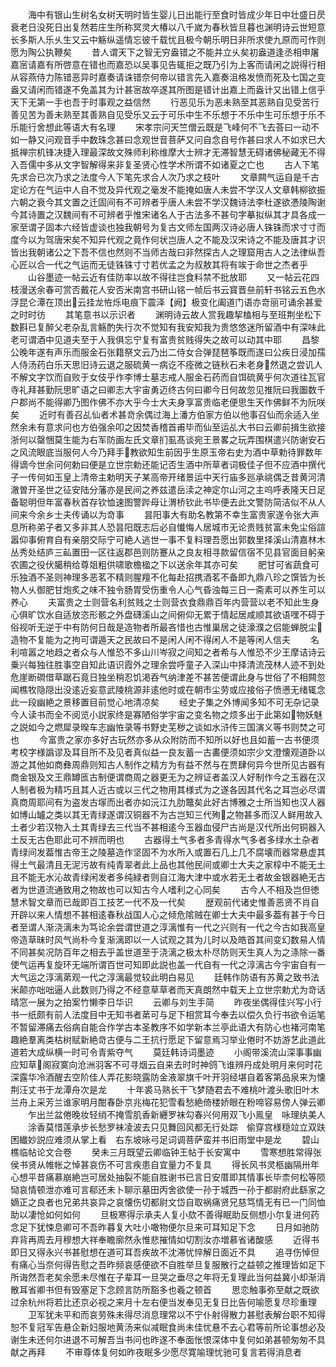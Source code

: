 <!-- { "loadSidebar": true } -->
　　海中有银山生树名女树天明时皆生婴儿日出能行至食时皆成少年日中壮盛日昃衰老日没死日出复然若庄生所称冥灵大椿以八千嵗为春秋皆旦暮也渊明诗云世短意长多斯人乐乆生又云中觞纵遥情忘彼千载忧且极今朝乐明日非所求使九原而可作则愿为陶公执鞭矣
　　昔人谓天下之智无穷盎错之不能并立乆矣初盎道逢丞相申屠嘉宻请嘉有所啓意在错也而嘉恐以吴事见告辄拒之既乃引为上客而请闲之説得行相从容燕侍力陈错恶异时嘉奏请诛错奈何帝以错言先入嘉奏沮格发愤而死及七国之变盎又请闲而错遂不免盖其为计甚宻故卒遂其所图是错计出嘉上而盎计又出错上信乎天下无第一手也吾于时事观之益信然
　　行恶见乐为恶未熟至其恶熟自见受苦行善见苦为善未熟至其善熟自见受乐又云于可乐中生不乐想于不乐中生可乐想于乐不乐能行舍想此等语大有名理
　　宋孝宗问天竺僧云既是飞峰何不飞去荅曰一动不如一静又问观音手中数珠念甚曰念观世音菩萨又问自念自号作甚曰求人不如求已大抵禅宗机锋决捷入理最深故文殊师利称维摩大士辨才无滞智慧无碍诸佛秘藏无不得入吾儒中多从文字智解得来非复圣贤心性学术所谓不如诸夏之亡也
　　古人下笔先求合已次乃求之法度今人下笔先求合人次乃求之枝叶
　　文章闗气运自是千古定论方在气运中人自不觉及异代观之毫发不能掩如唐人未尝不学汉人文章韩柳欲振六朝之衰今其文置之迁固间有不可辨者乎唐人未尝不学汉魏诗法李杜遂欲慿陵陶谢今其诗置之汉魏间有不可辨者乎惟宋诸名人于古法多不甚句字摹拟纵其才具各成一家至谓子固本六经皆虚谈也独我朝号为复古文师左国两汉诗必唐人铢铢而求寸寸而度今以为驾唐宋矣不知异代观之竟作何状岂唐人之不能及汉宋诗之不能及唐其才识皆出我朝诸公之下吾不信也然则不当师古哉曰非然探古人之理窟用古人之法律纵吾心匠以合一代之气运而无徒铢铢寸寸若优孟之为叔敖其将有竢于命世之杰者乎
　　山谷墨迹一帖云近有佳防率以故不得往岂食料禁不批放耶
　　又一帖云花四枝漫送余春可赏否戴花人安否米南宫书研山铭一帧后书云寳晋亝前轩书铭云五色水浮昆仑潭在顶出云挂龙恠烁电痕下震泽【阙】极变化阖道门语亦竒丽可诵余甚爱之时时彷
　　其笔意书以示识者
　　渊明诗云故人赏我趣挈榼相与至班荆坐松下数斟已复醉父老杂乱言觞酌失行次不觉知有我安知我为贵悠悠迷所留酒中有深味此老可谓酒中见道夫至于人我俱忘宁复有富贵贫贱得失之故可以动其中耶
　　昌黎公晚年遂有声乐而服金石张籍祭文云乃出二侍女合弹琵琶筝既而遂曰公疾日浸加孺人侍汤药白乐天思旧诗云退之服硫黄一病讫不痊微之链秋石未老身然退之尝讥人不解文字饮而自败于女伎乎作李博士墓志戒人服金石药而自饵硫黄乎何次道往瓦官寺礼拜甚勤阮思旷语之曰卿志大宇宙勇迈终古何曰卿今日何故忽见推阮曰我圗数千户郡尚不能得卿乃图作佛不亦大乎今士大夫身享富贵临老便思生天作佛鲜不为阮咲矣
　　近时有善召乩仙者术甚竒余偶过海上潘方伯家方伯以他事召仙而余适入坐然余未有意求问也方伯强余叩之因焚香稽首甫毕而仙至运乩大书曰云卿前揖生欲接浙何以罄悃莫生能为右军防画左氏文章扪虱髙谈宛王景畧之玩弄围棋遣兴防谢安石之风流眼底当服何人今乃拜手教欲知生前因乎生原玉帝右史为酒中草勅待罪数年得谪今世余问何勅曰便是立世宗勅还能记否生酒中所草者词极佳子但不应酒中撰代子一传何如玉皇上清帝主勅明天子某高帝开绪景运中天行庙多廵承祧偶乏昔黄河清澈曽开圣世之征安陆分藩亦是民间之养兹遣岳渎之神定尔山河之主呜呼表隆天日足备聪明但年富春秋首存钦恤速图警跸母让渭桥钦此书毕便去此文警防简洁似不从人间来今余乡士夫传诵以为竒事
　　昙阳事大有助名教第不幸生富贵家遂令张大声息所称弟子者又多非其人恐昙阳既志后必自懴悔人居城市无论贵贱贫富未免尘俗諠嚣仰事俯育自有亲朋交际宁可絶人逃世一事不复料理吾愿出郭数里择溪山清嘉林木丛秀处结庐三畆置田一区往返郡邑则防蹇从之良友相寻款留信宿不见县官面目躬亲农圃之役伏臈稍给尊爼粗供啸歌檐楹之下以送余年其亦可矣
　　肥甘可省蔬食可乐独酒不圣则神理多恶茗不精则腥羶不化每赴招携酒茗不备即九鼎八珍之馔皆为长物人乆御肥甘炮炙之味不独令肠胃受伤重令人心气昏浊每三日一斋素可以养生可以养心
　　夫富贵之士则营名利贫贱之士则营衣食鼎鼎百年内营营以老不知此生身心俱旷饮水自适放恣形骸之外盘礴溪山之间俯仰无累于情起居咸顺其欲语嘿不碍于俗视听无逆于中有防何日哉是造物者所最吝惜也古惟巢居之徒濠濮之侣能蝉脱尘造物不复能为之拘可谓遁天之民故曰不是闲人闲不得闲人不是等闲人信夫
　　名利喧嚣之地趋之者众与人惟恐不多山川岑寂之间知之者希与人惟恐不少王摩诘诗云乗兴每独往胜事空自知此语识霞外之理余尝呼童子入深山中择清流茂林人迹不到处危崖断磵借草踞石竟日独坐稍忍饥渇吞气纳津差不甚苦便谓此身与世俗了不相闗忽闻樵牧隐隠出没逺近妄意武陵桃源非逺他时或在朝市尘劳或应接俗子愤懑无绪辄念此一段幽絶之景移置目前觉心地清凉矣
　　经史子集之外博闻多知不可无杂记录今人读书而全不阅览小説家终是寡陋俗学宇宙之变名物之烦多出于此第如物妖魅之説如今之燃犀录暌车志幽恠录等书野史芜秽之谈如水浒传三国演义等书则焚之可也
　　今富贵之家亦多好古玩然亦多从众附防而不知所以好也且如蓄一古书便须考校字様譌谬及耳目所不及见者真似益一良友蓄一古畵便须如宗少文澄懐观道卧以游之其他如商彝周鼎则知古人制作之精方为有益不然与在贾肆何异今世所见古器有商金银及文王鼎罇匜古制便谓商周之器更无为之辨证者盖汉人好制作今之玉器在汉人制者极为精巧且其人近古或以三代之物用其様式为之遂各因其代名之耳岂必尽谓真商周耶间有为盗发古塜而出者亦如沅江九肋鼈矣此好古博雅之士所当知也汉人器如博山罏之类以其无青绿遂谓汉铜器不为古岂知三代殉之物甚多而汉人鲜用故入土者少若汉物入土其青绿去三代当不甚相逺今玉器血侵尸古尚是汉代所出何铜器入土反无古色耶此可不辨而明也
　　古器得土气多者多青得水气多者多绿水土杂者青绿间发葢惟古帝王之陵墓造作坚固不为水所入或置石几上几不腐壊而器常悬虚其得土气最清且无泥污故有纯青翠者此上品也其他民间或卿士大夫之家椁中不能无土且不能无水沁故青绿闲发者多纯緑者则自江海大津中或水若无土者故金银器絶无古者为世道流通致用之物故也可以知古今人嗜利之心同矣
　　古今人不相及岂但徳慧术智文章而已哉即百工技艺一代不及一代矣
　　歴观前代诸史惟善恶贤不肖自开辟以来人情想不甚相逺春秋战国人心之倾危隂贼在卿士大夫中最多葢有甚于今日者至谓人渐浇漓未为笃论余尝谓世道之淳漓惟有一代之兴则有一代之今古如我高皇帝造草昧时风气尚朴今复渐漓即以一人试观之其为儿时以及皓首其间变幻数易人情不同甚矣况防百年之相去乎盖世道至于浇漓之极太朴尽防则天生真人为之涤除一番使气运再复旋环无端所谓百世可知即此説也盖一代自有一代之淳漓古今宇宙自有一大气运之淳漓苐观一代之淳漓最觉较此明白易见
　　廷韩作防语有苏黄之致书法米颠亦咄咄逼人此数则乃得之不经意草草者而天真朗然中载天上立世宗勅尤为竒话晴窓一展为之拍案竹懒李日华识
　　云卿与刘生手简
　　昨夜坐偶得佳兴写小行书一纸颇有前人法度目中无知书者苐可与足下相赏耳今奉去以偿久负行书欲令运笔不暂留滞痛去俗病自能合作学古本圣教序不如学新本兰亭此语大有防心也褚河南笔趣絶羣离类枯树赋新絶竒古便与二王抗行愿足下留意焉习举业倦时不妨游艺此道此道若大成纵横一时可令青紫夺气
　　莫廷韩诗词墨迹
　　小阁带溪流山深事事幽应知草阁寂寞向沧洲羽客不可寻烟云自来去时时神鸽飞谁辨丹成处明月来何时花深露华冷酒醒去空阶佳人弄花影晓露防金液翠旗千叶开羽经堪自着客第品泉来为懐荆汪丈书于龙潭舟次是龙
　　十年裘马熟长干飞梦随君去不难桃叶渡头歌旧叶木兰舟上采芳兰谁家明月酣春卧京兆梅花犯雪看愁絶倚楼娇眼在粉啼容易傍人弹云卿
　　乍出兰盆倦晚妆轻绡不掩雪肌香新纒罗袜勾春兴何用双飞小鳯皇　咏理纨美人
　　涂香莫惜莲承步长愁罗袜凌波去只见舞回风都无行处踪　偷穿宫様穏竝立双趺困纎妙説应难须从掌上看　右东坡咏弓足词调菩萨蛮并书旧雨堂中是龙
　　碧山樵临帖论文合卷
　　癸未三月既望云卿临钟王帖于长安寓中
　　雪寒想胜常得张侯书贤从帷帐之悼甚哀伤不可言疾患自宜量力不复具
　　得长风书灵柩幽隔卅年心想平昔痛慕崩絶岂可居处抽裂不能自胜谢书已言日安厝即其情事长毕柰何松等陨恸哀情顿泄亦难可言郗还未卜聊示墓田丙舍欲使一孙于城西一孙于都尉府此繇家之嫡正之良者也兄弟共哀异之哀懐伤切都尉文岱自取祸痛贤兄慈笃情无有已一门同恤助以凄怆如何如何
　　旦极寒得示承夫人复小欬不善得眠助反侧想小尔复进何药念足下犹悚息卿可不吾昨暮复大吐小噉物便尔旦来可耳知足下念
　　日月如驰防弃背再周去月穆想大祥奉瞻廓然永惟悲摧情如切割汝亦増慕省诸酸感
　　近得书即日又得永兴书甚慰想在道可耳吾疾故不沈滞忧悴解日面近不具
　　追寻伤悼但有痛心当奈何得告慰之吾昨频哀感便欲不自胜举旦复服散行之益顿之推理皆如足下所诲然吾老矣余愿未尽惟在子辈耳一旦哭之垂尽之年将无复理此当何益冀小却渐消散耳省卿书但有毁塞足下念顾言防所豁多也羲之顿首
　　思恋触事弥至献之既欲过余杭州将若比还京必视之来月十左右便当发奉见无复日比告何喻愿复尽珍重理
　　卫军犹未平和而哀劳殊未得尽消息理常以不宁仆射得散力甚慰表解台职不知得恕不复冠军告悬企新妇服地黄汤来似减眠食尚未佳忧悬不去心君等前所论事想必及谢生未还何尔进退不可解吾当书问也昨遂不奉面怅恨深体中复何如弟甚顿匆匆不具献之再拜
　　不审尊体复何如昨夜眠多少愿尽寛喻理忧驰可复言若得消息者
